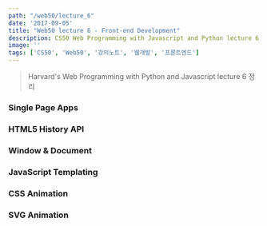 ```yaml
---
path: "/web50/lecture_6"
date: '2017-09-05'
title: "Web50 lecture 6 - Front-end Development"
description: CS50 Web Programming with Javascript and Python lecture 6 정리
image: ''
tags: ['CS50', 'Web50', '강의노트', '웹개발', '프론트엔드']
---
```

> Harvard's Web Programming with Python and Javascript lecture 6 정리

### Single Page Apps

### HTML5 History API

### Window & Document 

### JavaScript Templating

### CSS Animation

### SVG Animation